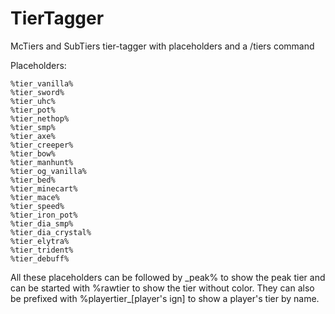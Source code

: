 # TierTagger
McTiers and SubTiers tier-tagger with placeholders and a /tiers command

Placeholders:
```
%tier_vanilla%
%tier_sword%
%tier_uhc%
%tier_pot%
%tier_nethop%
%tier_smp%
%tier_axe%
%tier_creeper%
%tier_bow%
%tier_manhunt%
%tier_og_vanilla%
%tier_bed%
%tier_minecart%
%tier_mace%
%tier_speed%
%tier_iron_pot%
%tier_dia_smp%
%tier_dia_crystal%
%tier_elytra%
%tier_trident%
%tier_debuff%
```

All these placeholders can be followed by _peak% to show the peak tier and can be started with %rawtier to show the tier without color.
They can also be prefixed with %playertier\_\[player's ign\] to show a player's tier by name.

